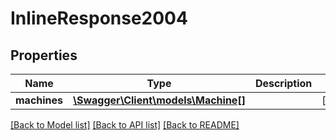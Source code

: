 # InlineResponse2004

## Properties
Name | Type | Description | Notes
------------ | ------------- | ------------- | -------------
**machines** | [**\Swagger\Client\models\Machine[]**](Machine.md) |  | [optional] 

[[Back to Model list]](../README.md#documentation-for-models) [[Back to API list]](../README.md#documentation-for-api-endpoints) [[Back to README]](../README.md)


